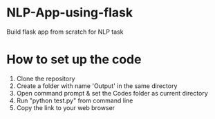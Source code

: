# NLP-App-using-flask
Build flask app from scratch for NLP task

# How to set up the code
1. Clone the repository
2. Create a folder with name 'Output' in the same directory
2. Open command prompt & set the Codes folder as current directory
3. Run "python test.py" from command line
4. Copy the link to your web browser
